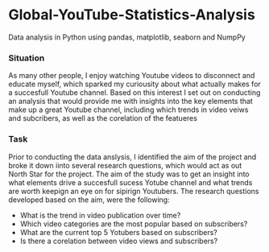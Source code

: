 # Global-YouTube-Statistics-Analysis

Data analysis in Python using pandas, matplotlib, seaborn and NumpPy 

### **Situation**
As many other people, I enjoy watching Youtube videos to disconnect and educate myself, which sparked my curiousity about what actually makes for a succesfull Youtube channel. Based on this interest I set out on conducting an analysis that would provide me with insights into the key elements that make up a great Youtube channel, including which trends in video veiws and subcribers, as well as the corelation of the featueres 


### **Task**

Prior to conducting the data anslysis, I identified the aim of the project and broke it down iinto several research questions, which would act as out North Star for the project.
The aim of the study was to get an insight into what elements drive a succesfull sucess Yotube channel and what trends are worth keepign an eye on for sipirign Youtubers. 
The research questions developed based on the aim, were the following: 

- What is the trend in video publication over time?
- Which video categories are the most popular based on subscribers?
- What are the current top 5 Yotubers based on subscribers?
- Is there a corelation between video views and subscribers? 
